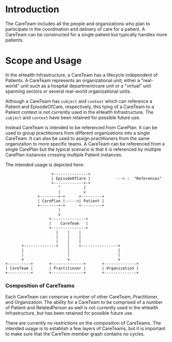 # Introduction
The CareTeam includes all the people and organizations who plan to participate in the coordination and delivery
of care for a patient. A CareTeam can be constructed for a single patient but typically handles more patients.

# Scope and Usage
In the eHealth Infrastructure, a CareTeam has a lifecycle independent of Patients. A CareTeam represents an
organizational unit; either a "real-world" unit such as a hospital department/care unit or a "virtual" unit
spanning sectors or several real-world organizational units.

Although a CareTeam has `subject` and `context` which can reference a Patient and EpisodeOfCare, respectively,
 this tying of a CareTeam to a Patient context is not currently used in the eHealth Infrastructure. The `subject` and
  `context` have been retained for possible future use.
  
Instead CareTeam is intended to be referenced from CarePlan. It can be used to group practitioners from different
organizations into a single CareTeam. It can also be used to assign practitioners from the same organization to
more specific teams. A CareTeam can be referenced from a single CarePlan but the typical scenario is that it is
referenced by multiple CarePlan instances crossing multiple Patient instances.
 
The intended usage is depicted here:

```ditaa
                    +---------------+
                    | EpisodeOfCare |           ---> :  "References"
                    +-------------+-+
                       ^          |
                       |          v
              +--------+-+      +---------+     
              | CarePlan |----->| Patient |
              +--------+-+      +---------+
                       |        
                       v         
                   +---------------+                              
                   |    CareTeam   |                              
                   +---------------+
                      |    |    |  
                      |    |    |  
                      |    |    |                                                   
       +--------------+    |    +----------------+                   
       |                   |                     |                   
       |                   |                     |                   
       v                   v                     v                   
+----------+       +--------------+       +--------------+  
| CareTeam |       | Practitioner |       | Organization |  
+----------+       +--------------+       +--------------+   
```

### Composition of CareTeams
Each CareTeam can comprise a number of other CareTeam, Practitioner, and Organization. The ability for a CareTeam to
be comprised of a number of Patient and RelatedPerson as well is not currently used in the eHealth Infrastructure, but
has been retained for possible future use. 

There are currently no restrictions on the composition of CareTeams. 
The intended usage is to establish a few layers of CareTeams, but it is important to make sure that the CareTem member 
graph contains no cycles.
